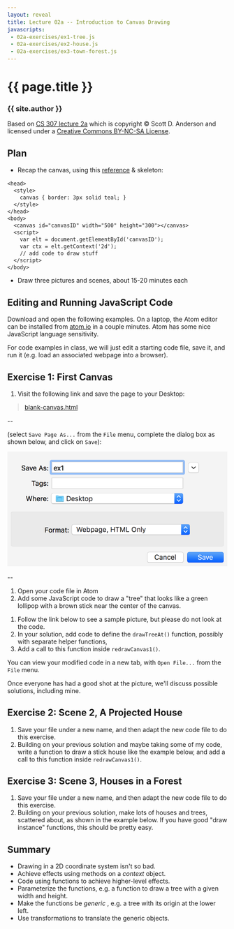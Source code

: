 ```yaml
---
layout: reveal
title: Lecture 02a -- Introduction to Canvas Drawing
javascripts:
 - 02a-exercises/ex1-tree.js
 - 02a-exercises/ex2-house.js
 - 02a-exercises/ex3-town-forest.js
---
```

# {{ page.title }}
### {{ site.author }}

Based on [CS 307 lecture 2a](https://cs.wellesley.edu/~cs307/lectures/02a.html) which is copyright &copy; Scott D. Anderson and licensed under a [Creative Commons BY-NC-SA License](http://creativecommons.org/licenses/by-nc-sa/1.0/). 


## Plan

  * Recap the canvas, using this [reference](../readings/02a-canvas.html#canvas_reference) & skeleton:

```
<head>
  <style>
    canvas { border: 3px solid teal; }
  </style>
</head>
<body>
  <canvas id="canvasID" width="500" height="300"></canvas>
  <script>
    var elt = document.getElementById('canvasID');
    var ctx = elt.getContext('2d');
    // add code to draw stuff
  </script>
</body>
```

  * Draw three pictures and scenes, about 15-20 minutes each 

## Editing and Running JavaScript Code

Download and open the following examples.
On a laptop, the Atom editor can be installed from
[atom.io](http://atom.io) in a couple minutes. Atom has some nice JavaScript
language sensitivity. 

For code examples in class, we will just edit a starting code file, save it,
and run it (e.g. load an associated webpage into a browser).

## Exercise 1: First Canvas

  1. Visit the following link and save the page to your Desktop: 

  > [blank-canvas.html](02a-exercises/blank-canvas.html)



--

  (select `Save Page As...` from the `File` menu, complete the dialog box as
  shown below, and click on `Save`):

  ![](img/saveEx1.png)
     
--

  1. Open your code file in Atom
  1. Add some JavaScript code to draw a "tree" that looks like a green lollipop with a brown stick near the center of the canvas.
  
   <div id="canvas1parent"></div>

  1. Follow the link below to see a sample picture, but please do not look at the code.
  1. In your solution, add code to define the `drawTreeAt()` function, possibly with separate helper functions,
  1. Add a call to this function inside `redrawCanvas1()`.

  You can view your modified code in a new tab, with `Open File...` from the `File` menu. 

Once everyone has had a good shot at the picture, we'll discuss possible
solutions, including mine.

## Exercise 2: Scene 2, A Projected House

  1. Save your file under a new name, and then adapt the new code file to do this exercise. 
  2. Building on your previous solution and maybe taking some of my code, write a function to draw a stick house like the example below, and add a call to this function inside `redrawCanvas1()`. 

  <div id="canvas2parent"></div>

## Exercise 3: Scene 3, Houses in a Forest

  1. Save your file under a new name, and then adapt the new code file to do this exercise. 
  2. Building on your previous solution, make lots of houses and trees, scattered about, as shown in the example below. If you have good "draw instance" functions, this should be pretty easy. 

  <div id="canvas3parent"></div>

## Summary

  * Drawing in a 2D coordinate system isn't so bad. 
  * Achieve effects using methods on a _context_ object. 
  * Code using functions to achieve higher-level effects. 
  * Parameterize the functions, e.g. a function to draw a tree with a given width and height. 
  * Make the functions be _generic_ , e.g. a tree with its origin at the lower left. 
  * Use transformations to translate the generic objects.  
